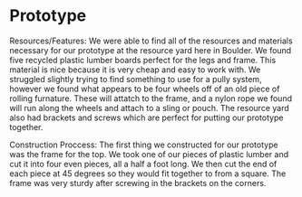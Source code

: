 Prototype
=================

Resources/Features: We were able to find all of the resources and materials necessary for our prototype at the resource yard here in Boulder. We found five recycled plastic lumber boards perfect for the legs and frame. This material is nice because it is very cheap and easy to work with. We struggled slightly trying to find something to use for a pully system, however we found what appears to be four wheels off of an old piece of rolling furnature. These will attatch to the frame, and a nylon rope we found will run along the wheels and attach to a sling or pouch. The resource yard also had brackets and screws which are perfect for putting our prototype together.

Construction Proccess: The first thing we constructed for our prototype was the frame for the top. We took one of our pieces of plastic lumber and cut it into four even pieces, all a half a foot long. We then cut the end of each piece at 45 degrees so they would fit together to from a square. The frame was very sturdy after screwing in the brackets on the corners. 
